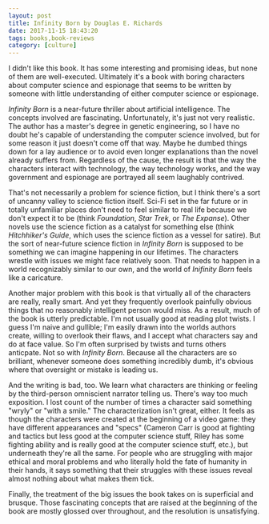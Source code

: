 ```yaml
---
layout: post
title: Infinity Born by Douglas E. Richards
date: 2017-11-15 18:43:20
tags: books,book-reviews
category: [culture]
---
```

I didn't like this book. It has some interesting and promising ideas, but none of them are well-executed. Ultimately it's a book with boring characters about computer science and espionage that seems to be written by someone with little understanding of either computer science or espionage.

_Infinity Born_ is a near-future thriller about artificial intelligence. The concepts involved are fascinating. Unfortunately, it's just not very realistic. The author has a master's degree in genetic engineering, so I have no doubt he's capable of understanding the computer science involved, but for some reason it just doesn't come off that way. Maybe he dumbed things down for a lay audience or to avoid even longer explanations than the novel already suffers from. Regardless of the cause, the result is that the way the characters interact with technology, the way technology works, and the way government and espionage are portrayed all seem laughably contrived.

That's not necessarily a problem for science fiction, but I think there's a sort of uncanny valley to science fiction itself. Sci-Fi set in the far future or in totally unfamiliar places don't need to feel similar to real life because we don't expect it to be (think _Foundation_, _Star Trek_, or _The Expanse_). Other novels use the science fiction as a catalyst for something else (think _Hitchhiker's Guide_, which uses the science fiction as a vessel for satire). But the sort of near-future science fiction in _Infinity Born_ is supposed to be something we can imagine happening in our lifetimes. The characters wrestle with issues we might face relatively soon. That needs to happen in a world recognizably similar to our own, and the world of _Inifinity Born_ feels like a caricature.

Another major problem with this book is that virtually all of the characters are really, really smart. And yet they frequently overlook painfully obvious things that no reasonably intelligent person would miss. As a result, much of the book is utterly predictable. I'm not usually good at reading plot twists. I guess I'm naive and gullible; I'm easily drawn into the worlds authors create, willing to overlook their flaws, and I accept what characters say and do at face value. So I'm often surprised by twists and turns others anticpate. Not so with _Infinity Born_. Because all the characters are so brilliant, whenever someone does something incredibly dumb, it's obvious where that oversight or mistake is leading us. 

And the writing is bad, too. We learn what characters are thinking or feeling by the third-person omniscient narrator telling us. There's way too much exposition. I lost count of the number of times a character said something "wryly" or "with a smile." The characterization isn't great, either. It feels as though the characters were created at the beginning of a video game: they have different appearances and "specs" (Cameron Carr is good at fighting and tactics but less good at the computer science stuff, Riley has some fighting ability and is really good at the computer science stuff, etc.), but underneath they're all the same. For people who are struggling with major ethical and moral problems and who literally hold the fate of humanity in their hands, it says something that their struggles with these issues reveal almost nothing about what makes them tick.

Finally, the treatment of the big issues the book takes on is superficial and brusque. Those fascinating concepts that are raised at the beginning of the book are mostly glossed over throughout, and the resolution is unsatisfying.
